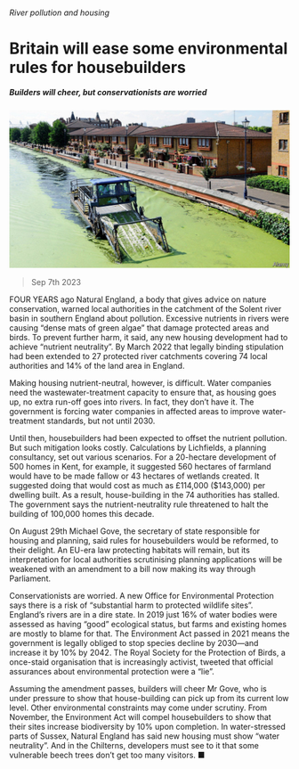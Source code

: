 ###### River pollution and housing

# Britain will ease some environmental rules for housebuilders 

##### Builders will cheer, but conservationists are worried 

![image](images/20230909_BRP504.jpg) 

> Sep 7th 2023 

FOUR YEARS ago Natural England, a body that gives advice on nature conservation, warned local authorities in the catchment of the Solent river basin in southern England about pollution. Excessive nutrients in rivers were causing “dense mats of green algae” that damage protected areas and birds. To prevent further harm, it said, any new housing development had to achieve “nutrient neutrality”. By March 2022 that legally binding stipulation had been extended to 27 protected river catchments covering 74 local authorities and 14% of the land area in England. 

Making housing nutrient-neutral, however, is difficult. Water companies need the wastewater-treatment capacity to ensure that, as housing goes up, no extra run-off goes into rivers. In fact, they don’t have it. The government is forcing water companies in affected areas to improve water-treatment standards, but not until 2030. 

Until then, housebuilders had been expected to offset the nutrient pollution. But such mitigation looks costly. Calculations by Lichfields, a planning consultancy, set out various scenarios. For a 20-hectare development of 500 homes in Kent, for example, it suggested 560 hectares of farmland would have to be made fallow or 43 hectares of wetlands created. It suggested doing that would cost as much as £114,000 ($143,000) per dwelling built. As a result, house-building in the 74 authorities has stalled. The government says the nutrient-neutrality rule threatened to halt the building of 100,000 homes this decade. 

On August 29th Michael Gove, the secretary of state responsible for housing and planning, said rules for housebuilders would be reformed, to their delight. An EU-era law protecting habitats will remain, but its interpretation for local authorities scrutinising planning applications will be weakened with an amendment to a bill now making its way through Parliament. 

Conservationists are worried. A new Office for Environmental Protection says there is a risk of “substantial harm to protected wildlife sites”. England’s rivers are in a dire state. In 2019 just 16% of water bodies were assessed as having “good” ecological status, but farms and existing homes are mostly to blame for that. The Environment Act passed in 2021 means the government is legally obliged to stop species decline by 2030—and increase it by 10% by 2042. The Royal Society for the Protection of Birds, a once-staid organisation that is increasingly activist, tweeted that official assurances about environmental protection were a “lie”.

Assuming the amendment passes, builders will cheer Mr Gove, who is under pressure to show that house-building can pick up from its current low level. Other environmental constraints may come under scrutiny. From November, the Environment Act will compel housebuilders to show that their sites increase biodiversity by 10% upon completion. In water-stressed parts of Sussex, Natural England has said new housing must show “water neutrality”. And in the Chilterns, developers must see to it that some vulnerable beech trees don’t get too many visitors. ■


